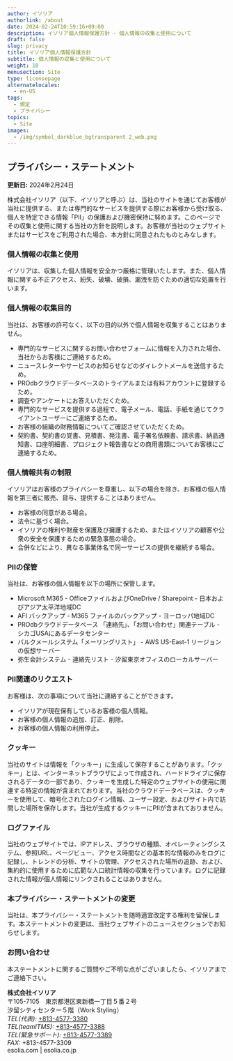 ```yaml
---
author: イソリア
authorlink: /about
date: 2024-02-24T10:59:16+09:00
description: イソリア個人情報保護方針 - 個人情報の収集と使用について 
draft: false
slug: privacy
title: イソリア個人情報保護方針
subtitle: 個人情報の収集と使用について
weight: 10
menusection: Site
type: licensepage
alternatelocales:
  - en-US
tags:
  - 規定
  - プライバシー
topics:
  - Site
images:
  - /img/symbol_darkblue_bgtransparent 2_web.png
---
```


## プライバシー・ステートメント

**更新日:** 2024年2月24日

株式会社イソリア（以下、イソリアと呼ぶ）は、当社のサイトを通じてお客様が当社に提供する、または専門的なサービスを提供する際にお客様から受け取る、個人を特定できる情報「PII」の保護および機密保持に努めます。このページでその収集と使用に関する当社の方針を説明します。お客様が当社のウェブサイトまたはサービスをご利用された場合、本方針に同意されたものとみなします。

### 個人情報の収集と使用

イソリアは、収集した個人情報を安全かつ厳格に管理いたします。また、個人情報に関する不正アクセス、紛失、破壊、破損、漏洩を防ぐための適切な処置を行います。

### 個人情報の収集目的

当社は、お客様の許可なく、以下の目的以外で個人情報を収集することはありません。

* 専門的なサービスに関するお問い合わせフォームに情報を入力された場合、当社からお客様にご連絡するため。
* ニュースレターやサービスのお知らせなどのダイレクトメールを送信するため。
* PROdbクラウドデータベースのトライアルまたは有料アカウントに登録するため。
* 調査やアンケートにお答えいただくため。
* 専門的なサービスを提供する過程で、電子メール、電話、手紙を通じてクライアントユーザーにご連絡するため。
* お客様の組織の財務情報についてご確認させていただくため。
* 契約書、契約書の覚書、見積書、発注書、電子署名依頼書、請求書、納品通知書、口座明細書、プロジェクト報告書などの商用書類についてお客様にご連絡するため。


### 個人情報共有の制限

イソリアはお客様のプライバシーを尊重し、以下の場合を除き、お客様の個人情報を第三者に販売、貸与、提供することはありません。

* お客様の同意がある場合。
* 法令に基づく場合。
* イソリアの権利や財産を保護及び擁護するため、またはイソリアの顧客や公衆の安全を保護するための緊急事態の場合。
* 合併などにより、異なる事業体名で同一サービスの提供を継続する場合。


### PIIの保管

当社は、お客様の個人情報を以下の場所に保管します。

* Microsoft M365 - OfficeファイルおよびOneDrive / Sharepoint - 日本およびアジア太平洋地域DC
* AFI バックアップ - M365 ファイルのバックアップ - ヨーロッパ地域DC
* PROdbクラウドデータベース 「連絡先」、「お問い合わせ」関連テーブル - シカゴUSAにあるデータセンター
* バルクメールシステム「メーリングリスト」 -  AWS US-East-1 リージョンの仮想サーバー
* 弥生会計システム - 連絡先リスト - 汐留東京オフィスのローカルサーバー

### PII関連のリクエスト

お客様は、次の事項について当社に連絡することができます。

* イソリアが現在保有しているお客様の個人情報。
* お客様の個人情報の追加、訂正、削除。
* お客様の個人情報の利用停止。


### クッキー

当社のサイトは情報を「クッキー」に生成して保存することがあります。「クッキー」とは、インターネットブラウザによって作成され、ハードドライブに保存されるデータの一部であり、クッキーを生成した特定のウェブサイトの使用に関連する特定の情報が含まれております。当社のクラウドデータベースは、クッキーを使用して、暗号化されたログイン情報、ユーザー設定、およびサイト内で訪問した場所を保存します。当社が生成するクッキーにPIIが含まれておりません。

### ログファイル

当社のウェブサイトでは、IPアドレス、ブラウザの種類、オペレーティングシステム、参照URL、ページビュー、アクセス時間などの基本的な情報のみをログに記録し、トレンドの分析、サイトの管理、アクセスされた場所の追跡、および、集約的に使用するために広範な人口統計情報の収集を行っています。ログに記録された情報が個人情報にリンクされることはありません。

### 本プライバシー・ステートメントの変更

当社は、本プライバシー・ステートメントを随時適宜改定する権利を留保します。本ステートメントの変更は、当社ウェブサイトのニュースセクションでお知らせします。


### お問い合わせ

本ステートメントに関するご質問やご不明な点がございましたら、イソリアまでご連絡下さい。


**株式会社イソリア**  
〒105-7105　東京都港区東新橋一丁目５番２号　<br>
汐留シティセンター５階（Work Styling）<br>
    <em>TEL(代表):</em> <a href="tel:+813-4577-3380">+813-4577-3380</a><br>
    <em>TEL(teamITMS):</em> <a href="tel:+813-4577-3388">+813-4577-3388</a><br>
    <em>TEL(緊急サポート):</em> <a href="tel:+813-4577-3389">+813-4577-3389</a><br>
    <em>FAX:</em> +813-4577-3309 <br>
esolia.com | esolia.co.jp  
  
